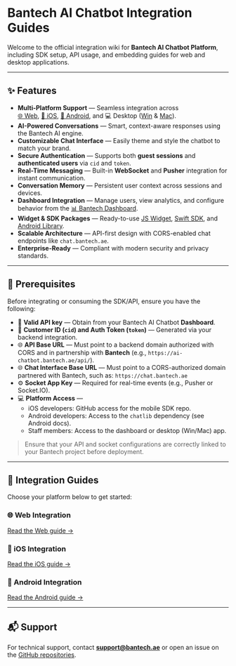 # Bantech AI Chatbot Integration Guides

Welcome to the official integration wiki for **Bantech AI Chatbot Platform**, including SDK setup, API usage, and embedding guides for web and desktop applications.

---

## ✨ Features

- **Multi-Platform Support** — Seamless integration across  
  [🌐 Web](./wiki/web.md), [📱 iOS](./wiki/ios.md), [🤖 Android](./wiki/android.md), and 💻 Desktop ([Win](https://dl.ai-chatbot.bantech.ae/desktop/win/eMYAA-1.0.1.zip) & [Mac](https://dl.ai-chatbot.bantech.ae/desktop/mac/eMYAA-1.0.1.dmg)).  
- **AI-Powered Conversations** — Smart, context-aware responses using the Bantech AI engine.  
- **Customizable Chat Interface** — Easily theme and style the chatbot to match your brand.  
- **Secure Authentication** — Supports both **guest sessions** and **authenticated users** via `cid` and `token`.  
- **Real-Time Messaging** — Built-in **WebSocket** and **Pusher** integration for instant communication.  
- **Conversation Memory** — Persistent user context across sessions and devices.  
- **Dashboard Integration** — Manage users, view analytics, and configure behavior from the [📊 Bantech Dashboard](https://ai-chatbot.bantech.ae).  
- **Widget & SDK Packages** — Ready-to-use [JS Widget](./wiki/web.md), [Swift SDK](./wiki/ios.md), and [Android Library](./wiki/android.md).  
- **Scalable Architecture** — API-first design with CORS-enabled chat endpoints like `chat.bantech.ae`.  
- **Enterprise-Ready** — Compliant with modern security and privacy standards.  


---

## 📌 Prerequisites

Before integrating or consuming the SDK/API, ensure you have the following:

- 🔑 **Valid API key** — Obtain from your Bantech AI Chatbot **Dashboard**.  
- 🪪 **Customer ID (`cid`) and Auth Token (`token`)** — Generated via your backend integration.  
- 🌐 **API Base URL** — Must point to a backend domain authorized with CORS and in partnership with **Bantech** (e.g., `https://ai-chatbot.bantech.ae/api/`).  
- 🌐 **Chat Interface Base URL** — Must point to a CORS-authorized domain partnered with Bantech, such as: `https://chat.bantech.ae`
- ⚙️ **Socket App Key** — Required for real-time events (e.g., Pusher or Socket.IO).  
- 💻 **Platform Access** —  
  - iOS developers: GitHub access for the mobile SDK repo.  
  - Android developers: Access to the `chatlib` dependency (see Android docs).  
  - Staff members: Access to the dashboard or desktop (Win/Mac) app.  

> Ensure that your API and socket configurations are correctly linked to your Bantech project before deployment.

---

## 🧩 Integration Guides

Choose your platform below to get started:

### 🌐 Web Integration
[Read the Web guide →](./wiki/web.md)

### 🍎 iOS Integration
[Read the iOS guide →](./wiki/ios.md)

### 📱 Android Integration
[Read the Android guide →](./wiki/android.md)

---

## 📬 Support
For technical support, contact **support@bantech.ae** or open an issue on the [GitHub repositories](https://github.com/orgs/bantech-ae/repositories).
